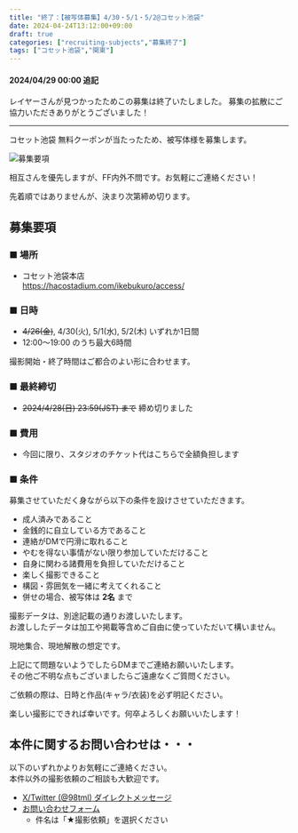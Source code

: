 ```yaml
---
title: "終了：【被写体募集】4/30・5/1・5/2@コセット池袋"
date: 2024-04-24T13:12:00+09:00
draft: true
categories: ["recruiting-subjects","募集終了"]
tags: ["コセット池袋","関東"]
---
```


#### 2024/04/29 00:00 追記

レイヤーさんが見つかったためこの募集は終了いたしました。
募集の拡散にご協力いただきありがとうございました！

---

コセット池袋 無料クーポンが当たったため、被写体様を募集します。

![募集要項](/posts/2024/042401/coset_finish.webp)

相互さんを優先しますが、FF内外不問です。お気軽にご連絡ください！

先着順ではありませんが、決まり次第締め切ります。

## 募集要項

### ■ 場所

* コセット池袋本店  
https://hacostadium.com/ikebukuro/access/

### ■ 日時

* ~~4/26(金)~~, 4/30(火), 5/1(水), 5/2(木) いずれか1日間
* 12:00〜19:00 のうち最大6時間

撮影開始・終了時間はご都合のよい形に合わせます。

### ■ 最終締切

* ~~2024/4/28(日) 23:59(JST) まで~~ 締め切りました

### ■ 費用

* 今回に限り、スタジオのチケット代はこちらで全額負担します


### ■ 条件

募集させていただく身ながら以下の条件を設けさせていただきます。

* 成人済みであること
* 金銭的に自立している方であること
* 連絡がDMで円滑に取れること
* やむを得ない事情がない限り参加していただけること
* 自身に関わる諸費用を負担していただけること
* 楽しく撮影できること
* 構図・雰囲気を一緒に考えてくれること
* 併せの場合、被写体は **2名** まで

撮影データは、別途記載の通りお渡しいたします。  
お渡ししたデータは加工や掲載等含めご自由に使っていただいて構いません。

現地集合、現地解散の想定です。

上記にて問題ないようでしたらDMまでご連絡お願いいたします。  
その他ご不明な点もございましたらご遠慮なくご質問ください。

ご依頼の際は、日時と作品(キャラ/衣装)を必ず明記ください。

楽しい撮影にできれば幸いです。何卒よろしくお願いいたします！

## 本件に関するお問い合わせは・・・

以下のいずれかよりお気軽にご連絡ください。  
本件以外の撮影依頼のご相談も大歓迎です。

* [X/Twitter (@98tml) ダイレクトメッセージ](https://twitter.com/98tml/)
* [お問い合わせフォーム](https://t98.info/contact/) 
    * 件名は「★撮影依頼」を選択ください